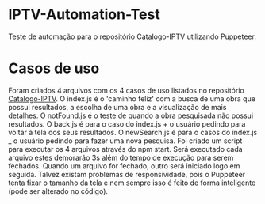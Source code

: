 # IPTV-Automation-Test
Teste de automação para o repositório Catalogo-IPTV utilizando Puppeteer.

# Casos de uso

Foram criados 4 arquivos com os 4 casos de uso listados no repositório [Catalogo-IPTV](https://github.com/jairofilho79/Catalogo-IPTV).
O index.js é o 'caminho feliz' com a busca de uma obra que possui resultados, a escolha de uma obra e a visualização de mais detalhes.
O notFound.js é o teste de quando a obra pesquisada não possui resultados.
O back.js é para o caso do index.js + o usuário pedindo para voltar à tela dos seus resultados.
O newSearch.js é para o casos do index.js _ o usuário pedindo para fazer uma nova pesquisa.
Foi criado um script para executar os 4 arquivos através do npm start.
Será executado cada arquivo estes demorarão 3s além do tempo de execução para serem fechados.
Quando um arquivo for fechado, outro será iniciado logo em seguida.
Talvez existam problemas de responsividade, pois o Puppeteer tenta fixar o tamanho da tela e nem sempre isso é feito de forma inteligente (pode ser alterado no código).
